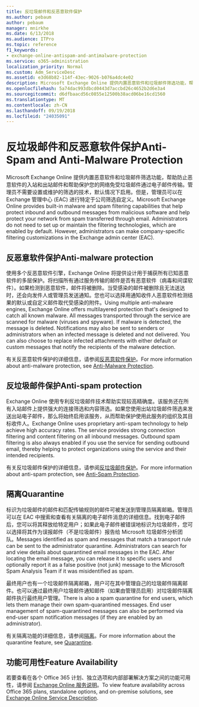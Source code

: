 ```yaml
---
title: 反垃圾邮件和反恶意软件保护
ms.author: pebaum
author: pebaum
manager: mnirkhe
ms.date: 6/13/2018
ms.audience: ITPro
ms.topic: reference
f1_keywords:
- exchange-online-antispam-and-antimalware-protection
ms.service: o365-administration
localization_priority: Normal
ms.custom: Adm_ServiceDesc
ms.assetid: e3d68b82-114f-43ec-9026-b076a4dc4e02
description: Microsoft Exchange Online 提供内置恶意软件和垃圾邮件筛选功能，帮助防止恶意软件的入站和出站邮件和帮助保护您的网络免受垃圾邮件通过电子邮件传输。管理员不需要设置或维护的筛选的技术，默认情况下启用。但是，管理员可以在 Exchange 管理中心 (EAC) 进行特定于公司筛选自定义。
ms.openlocfilehash: 5a74dac993dbcd0443d7accbd26c4652b2d6e3a4
ms.sourcegitcommit: d6dfbaacd56c0855e12500b38acd06be16cd1560
ms.translationtype: MT
ms.contentlocale: zh-CN
ms.lasthandoff: 09/19/2018
ms.locfileid: "24035091"
---
```

# <a name="anti-spam-and-anti-malware-protection"></a><span data-ttu-id="dcabb-105">反垃圾邮件和反恶意软件保护</span><span class="sxs-lookup"><span data-stu-id="dcabb-105">Anti-Spam and Anti-Malware Protection</span></span>

<span data-ttu-id="dcabb-p102">Microsoft Exchange Online 提供内置恶意软件和垃圾邮件筛选功能，帮助防止恶意软件的入站和出站邮件和帮助保护您的网络免受垃圾邮件通过电子邮件传输。管理员不需要设置或维护的筛选的技术，默认情况下启用。但是，管理员可以在 Exchange 管理中心 (EAC) 进行特定于公司筛选自定义。</span><span class="sxs-lookup"><span data-stu-id="dcabb-p102">Microsoft Exchange Online provides built-in malware and spam filtering capabilities that help protect inbound and outbound messages from malicious software and help protect your network from spam transferred through email. Administrators do not need to set up or maintain the filtering technologies, which are enabled by default. However, administrators can make company-specific filtering customizations in the Exchange admin center (EAC).</span></span>
  
## <a name="anti-malware-protection"></a><span data-ttu-id="dcabb-109">反恶意软件保护</span><span class="sxs-lookup"><span data-stu-id="dcabb-109">Anti-malware protection</span></span>

<span data-ttu-id="dcabb-p103">使用多个反恶意软件引擎，Exchange Online 将提供设计用于捕获所有已知恶意软件的多层保护。将扫描所有通过服务传输的邮件是否有恶意软件（病毒和间谍软件）。如果检测到恶意软件，邮件将被删除。当受感染的邮件被删除且无法送达时，还会向发件人或管理员发送通知。您也可以选择用通知收件人恶意软件检测结果的默认或自定义邮件取代受感染的附件。</span><span class="sxs-lookup"><span data-stu-id="dcabb-p103">Using multiple anti-malware engines, Exchange Online offers multilayered protection that's designed to catch all known malware. All messages transported through the service are scanned for malware (viruses and spyware). If malware is detected, the message is deleted. Notifications may also be sent to senders or administrators when an infected message is deleted and not delivered. You can also choose to replace infected attachments with either default or custom messages that notify the recipients of the malware detection.</span></span>
  
<span data-ttu-id="dcabb-115">有关反恶意软件保护的详细信息，请参阅[反恶意软件保护](https://go.microsoft.com/fwlink/p/?LinkId=271753)。</span><span class="sxs-lookup"><span data-stu-id="dcabb-115">For more information about anti-malware protection, see [Anti-Malware Protection](https://go.microsoft.com/fwlink/p/?LinkId=271753).</span></span>
  
## <a name="anti-spam-protection"></a><span data-ttu-id="dcabb-116">反垃圾邮件保护</span><span class="sxs-lookup"><span data-stu-id="dcabb-116">Anti-spam protection</span></span>

<span data-ttu-id="dcabb-p104">Exchange Online 使用专利反垃圾邮件技术帮助实现较高精确度。该服务还在所有入站邮件上提供强大的连接筛选和内容筛选。如果您使用出站垃圾邮件筛选来发送出站电子邮件，那么将始终启用该服务，从而帮助保护使用此服务的组织及其目标收件人。</span><span class="sxs-lookup"><span data-stu-id="dcabb-p104">Exchange Online uses proprietary anti-spam technology to help achieve high accuracy rates. The service provides strong connection filtering and content filtering on all inbound messages. Outbound spam filtering is also always enabled if you use the service for sending outbound email, thereby helping to protect organizations using the service and their intended recipients.</span></span>
  
<span data-ttu-id="dcabb-120">有关反垃圾邮件保护的详细信息，请参阅[反垃圾邮件保护](https://support.office.com/en-us/article/Office-365-Email-Anti-Spam-Protection-6a601501-a6a8-4559-b2e7-56b59c96a586?ui=en-US&amp;rs=en-US&amp;ad=US)。</span><span class="sxs-lookup"><span data-stu-id="dcabb-120">For more information about anti-spam protection, see [Anti-Spam Protection](https://support.office.com/en-us/article/Office-365-Email-Anti-Spam-Protection-6a601501-a6a8-4559-b2e7-56b59c96a586?ui=en-US&amp;rs=en-US&amp;ad=US).</span></span>
  
## <a name="quarantine"></a><span data-ttu-id="dcabb-121">隔离</span><span class="sxs-lookup"><span data-stu-id="dcabb-121">Quarantine</span></span>

<span data-ttu-id="dcabb-p105">标识为垃圾邮件的邮件和匹配传输规则的邮件可被发送到管理员隔离邮箱。管理员可以在 EAC 中搜索和查看有关隔离的电子邮件消息的详细信息。找到电子邮件后，您可以将其释放给特定用户；如果此电子邮件被错误地标识为垃圾邮件，您可以选择将其作为误报邮件（不是垃圾邮件）报告给 Microsoft 垃圾邮件分析团队。</span><span class="sxs-lookup"><span data-stu-id="dcabb-p105">Messages identified as spam and messages that match a transport rule can be sent to the administrator quarantine. Administrators can search for and view details about quarantined email messages in the EAC. After locating the email message, you can release it to specific users and optionally report it as a false positive (not junk) message to the Microsoft Spam Analysis Team if it was misidentified as spam.</span></span>
  
<span data-ttu-id="dcabb-p106">最终用户也有一个垃圾邮件隔离邮箱，用户可在其中管理自己的垃圾邮件隔离邮件。也可以通过最终用户垃圾邮件通知邮件（如果由管理员启用）对垃圾邮件隔离邮件执行最终用户管理。</span><span class="sxs-lookup"><span data-stu-id="dcabb-p106">There is also a spam quarantine for end users, which lets them manage their own spam-quarantined messages. End user management of spam-quarantined messages can also be performed via end-user spam notification messages (if they are enabled by an administrator).</span></span>
  
<span data-ttu-id="dcabb-127">有关隔离功能的详细信息，请参阅[隔离](https://go.microsoft.com/fwlink/p/?LinkId=271755)。</span><span class="sxs-lookup"><span data-stu-id="dcabb-127">For more information about the quarantine feature, see [Quarantine](https://go.microsoft.com/fwlink/p/?LinkId=271755).</span></span>
  
## <a name="feature-availability"></a><span data-ttu-id="dcabb-128">功能可用性</span><span class="sxs-lookup"><span data-stu-id="dcabb-128">Feature Availability</span></span>

<span data-ttu-id="dcabb-129">若要查看在各个 Office 365 计划、独立选项和内部部署解决方案之间的功能可用性，请参阅 [Exchange Online 服务说明](exchange-online-service-description.md)。</span><span class="sxs-lookup"><span data-stu-id="dcabb-129">To view feature availability across Office 365 plans, standalone options, and on-premise solutions, see [Exchange Online Service Description](exchange-online-service-description.md).</span></span>
  

